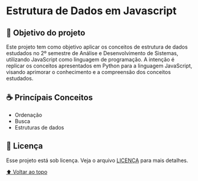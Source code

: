 # Estrutura de Dados em Javascript

## 🎯 Objetivo do projeto

Este projeto tem como objetivo aplicar os conceitos de estrutura de dados estudados no 2º semestre de Análise e Desenvolvimento de Sistemas, utilizando JavaScript como linguagem de programação. A intenção é replicar os conceitos apresentados em Python para a linguagem JavaScript, visando aprimorar o conhecimento e a compreensão dos conceitos estudados.

## ☕ Princípais Conceitos

* Ordenação
* Busca
* Estruturas de dados

## 📝 Licença

Esse projeto está sob licença. Veja o arquivo [LICENÇA](LICENSE.md) para mais detalhes.

[⬆ Voltar ao topo](#Estrutura)<br>